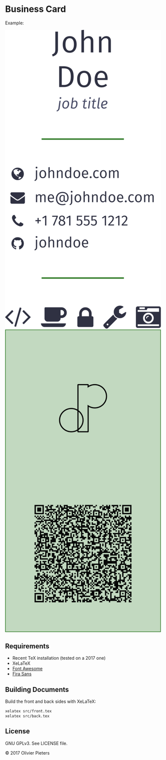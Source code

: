 Business Card
=============

Example:

![front side business cafd][front] ![back side business cafd][back]

Requirements
------------

* Recent TeX installation (tested on a 2017 one)
* XeLaTeX
* [Font Awesome](https://github.com/xdanaux/fontawesome-latex)
* [Fira Sans](https://github.com/mozilla/Fira)

Building Documents
------------------

Build the front and back sides with XeLaTeX:

```shell
xelatex src/front.tex
xelatex src/back.tex
```

License
-------

GNU GPLv3. See LICENSE file.

© 2017 Olivier Pieters

[front]: images/front.png
[back]: images/back.png
